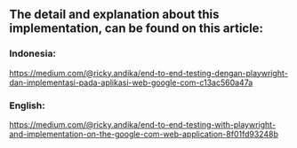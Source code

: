 ## The detail and explanation about this implementation, can be found on this article:

### Indonesia: 
https://medium.com/@ricky.andika/end-to-end-testing-dengan-playwright-dan-implementasi-pada-aplikasi-web-google-com-c13ac560a47a

### English: 
https://medium.com/@ricky.andika/end-to-end-testing-with-playwright-and-implementation-on-the-google-com-web-application-8f01fd93248b